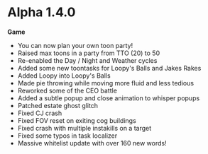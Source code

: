 Alpha 1.4.0
=======
**Game**
- You can now plan your own toon party!
- Raised max toons in a party from TTO (20) to 50
- Re-enabled the Day / Night and Weather cycles
- Added some new toontasks for Loopy's Balls and Jakes Rakes
- Added Loopy into Loopy's Balls
- Made pie throwing while moving more fluid and less tedious
- Reworked some of the CEO battle
- Added a subtle popup and close animation to whisper popups
- Patched estate ghost glitch
- Fixed CJ crash
- Fixed FOV reset on exiting cog buildings
- Fixed crash with multiple instakills on a target
- Fixed some typos in task localizer
- Massive whitelist update with over 160 new words!
